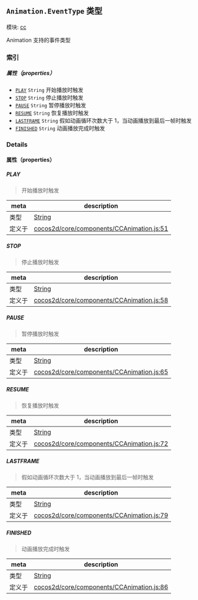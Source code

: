 ## `Animation.EventType` 类型



模块: [cc](../modules/cc.md)


Animation 支持的事件类型


### 索引

##### 属性（properties）

  - [`PLAY`](#play) `String` 开始播放时触发
  - [`STOP`](#stop) `String` 停止播放时触发
  - [`PAUSE`](#pause) `String` 暂停播放时触发
  - [`RESUME`](#resume) `String` 恢复播放时触发
  - [`LASTFRAME`](#lastframe) `String` 假如动画循环次数大于 1，当动画播放到最后一帧时触发
  - [`FINISHED`](#finished) `String` 动画播放完成时触发





### Details


#### 属性（properties）


##### PLAY

> 开始播放时触发

| meta | description |
|------|-------------|
| 类型 | <a href="https://developer.mozilla.org/en/JavaScript/Reference/Global_Objects/String" class="crosslink external" target="_blank">String</a> |
| 定义于 | [cocos2d/core/components/CCAnimation.js:51](https://github.com/cocos-creator/engine/blob/9546fb0f9c421d190e0aba7645402156498449ea/cocos2d/core/components/CCAnimation.js#L51) |



##### STOP

> 停止播放时触发

| meta | description |
|------|-------------|
| 类型 | <a href="https://developer.mozilla.org/en/JavaScript/Reference/Global_Objects/String" class="crosslink external" target="_blank">String</a> |
| 定义于 | [cocos2d/core/components/CCAnimation.js:58](https://github.com/cocos-creator/engine/blob/9546fb0f9c421d190e0aba7645402156498449ea/cocos2d/core/components/CCAnimation.js#L58) |



##### PAUSE

> 暂停播放时触发

| meta | description |
|------|-------------|
| 类型 | <a href="https://developer.mozilla.org/en/JavaScript/Reference/Global_Objects/String" class="crosslink external" target="_blank">String</a> |
| 定义于 | [cocos2d/core/components/CCAnimation.js:65](https://github.com/cocos-creator/engine/blob/9546fb0f9c421d190e0aba7645402156498449ea/cocos2d/core/components/CCAnimation.js#L65) |



##### RESUME

> 恢复播放时触发

| meta | description |
|------|-------------|
| 类型 | <a href="https://developer.mozilla.org/en/JavaScript/Reference/Global_Objects/String" class="crosslink external" target="_blank">String</a> |
| 定义于 | [cocos2d/core/components/CCAnimation.js:72](https://github.com/cocos-creator/engine/blob/9546fb0f9c421d190e0aba7645402156498449ea/cocos2d/core/components/CCAnimation.js#L72) |



##### LASTFRAME

> 假如动画循环次数大于 1，当动画播放到最后一帧时触发

| meta | description |
|------|-------------|
| 类型 | <a href="https://developer.mozilla.org/en/JavaScript/Reference/Global_Objects/String" class="crosslink external" target="_blank">String</a> |
| 定义于 | [cocos2d/core/components/CCAnimation.js:79](https://github.com/cocos-creator/engine/blob/9546fb0f9c421d190e0aba7645402156498449ea/cocos2d/core/components/CCAnimation.js#L79) |



##### FINISHED

> 动画播放完成时触发

| meta | description |
|------|-------------|
| 类型 | <a href="https://developer.mozilla.org/en/JavaScript/Reference/Global_Objects/String" class="crosslink external" target="_blank">String</a> |
| 定义于 | [cocos2d/core/components/CCAnimation.js:86](https://github.com/cocos-creator/engine/blob/9546fb0f9c421d190e0aba7645402156498449ea/cocos2d/core/components/CCAnimation.js#L86) |






